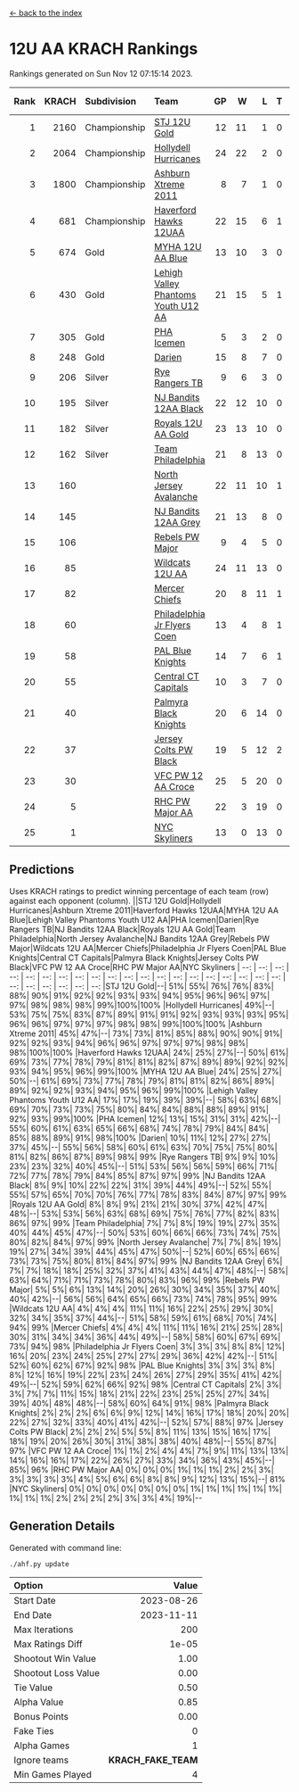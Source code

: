 [<- back to the index](readme.md)
# 12U AA KRACH Rankings
Rankings generated on Sun Nov 12 07:15:14 2023.

Rank|KRACH|Subdivision|Team|GP|W|L|T|OTW|OTL|SoS|Exp Wins|Win Diff
---:|---:|:---|:---|---:|---:|---:|---:|---:|---:|---:|---:|---:
1|2160|Championship|[STJ 12U Gold](https://gamesheetstats.com/seasons/3659/teams/141122/schedule)|12|11|1|0|1|0|234|11.8|-0.0
2|2064|Championship|[Hollydell Hurricanes](https://gamesheetstats.com/seasons/3659/teams/141133/schedule)|24|22|2|0|4|0|238|22.8|-0.0
3|1800|Championship|[Ashburn Xtreme 2011](https://gamesheetstats.com/seasons/3659/teams/141121/schedule)|8|7|1|0|0|0|370|7.8|-0.0
4|681|Championship|[Haverford Hawks 12UAA](https://gamesheetstats.com/seasons/3659/teams/141127/schedule)|22|15|6|1|1|2|581|16.3|-0.0
5|674|Gold|[MYHA 12U AA Blue](https://gamesheetstats.com/seasons/3659/teams/141123/schedule)|13|10|3|0|1|1|312|10.9|0.0
6|430|Gold|[Lehigh Valley Phantoms Youth U12 AA](https://gamesheetstats.com/seasons/3659/teams/141129/schedule)|21|15|5|1|0|0|299|16.4|0.0
7|305|Gold|[PHA Icemen](https://gamesheetstats.com/seasons/3659/teams/141145/schedule)|5|3|2|0|0|0|249|3.9|0.0
8|248|Gold|[Darien](https://gamesheetstats.com/seasons/3659/teams/141125/schedule)|15|8|7|0|1|1|440|8.9|0.0
9|206|Silver|[Rye Rangers TB](https://gamesheetstats.com/seasons/3659/teams/141140/schedule)|9|6|3|0|0|1|108|6.9|0.0
10|195|Silver|[NJ Bandits 12AA Black](https://gamesheetstats.com/seasons/3659/teams/141126/schedule)|22|12|10|0|0|1|415|12.9|0.0
11|182|Silver|[Royals 12U AA Gold](https://gamesheetstats.com/seasons/3659/teams/141142/schedule)|23|13|10|0|2|0|348|13.9|0.0
12|162|Silver|[Team Philadelphia](https://gamesheetstats.com/seasons/3659/teams/141128/schedule)|21|8|13|0|2|3|668|8.9|0.0
13|160||[North Jersey Avalanche](https://gamesheetstats.com/seasons/3659/teams/141137/schedule)|22|11|10|1|1|2|272|12.4|0.0
14|145||[NJ Bandits 12AA Grey](https://gamesheetstats.com/seasons/3659/teams/141134/schedule)|21|13|8|0|1|1|201|13.9|0.0
15|106||[Rebels PW Major](https://gamesheetstats.com/seasons/3659/teams/141138/schedule)|9|4|5|0|1|0|144|4.9|0.0
16|85||[Wildcats 12U AA](https://gamesheetstats.com/seasons/3659/teams/141136/schedule)|24|11|13|0|0|0|368|11.9|0.0
17|82||[Mercer Chiefs](https://gamesheetstats.com/seasons/3659/teams/141135/schedule)|20|8|11|1|1|1|329|9.4|0.0
18|60||[Philadelphia Jr Flyers Coen](https://gamesheetstats.com/seasons/3659/teams/141143/schedule)|13|4|8|1|0|0|453|5.4|0.0
19|58||[PAL Blue Knights](https://gamesheetstats.com/seasons/3659/teams/141139/schedule)|14|7|6|1|0|1|74|8.4|0.0
20|55||[Central CT Capitals](https://gamesheetstats.com/seasons/3659/teams/141124/schedule)|10|3|7|0|0|2|355|3.9|0.0
21|40||[Palmyra Black Knights](https://gamesheetstats.com/seasons/3659/teams/141130/schedule)|20|6|14|0|1|1|482|6.9|0.0
22|37||[Jersey Colts PW Black](https://gamesheetstats.com/seasons/3659/teams/141141/schedule)|19|5|12|2|0|0|158|6.9|0.0
23|30||[VFC PW 12 AA Croce](https://gamesheetstats.com/seasons/3659/teams/141131/schedule)|25|5|20|0|1|1|685|5.9|0.0
24|5||[RHC PW Major AA](https://gamesheetstats.com/seasons/3659/teams/141132/schedule)|22|3|19|0|0|0|272|3.9|0.0
25|1||[NYC Skyliners](https://gamesheetstats.com/seasons/3659/teams/141144/schedule)|13|0|13|0|0|0|127|0.9|0.0

## Predictions
Uses KRACH ratings to predict winning percentage of each team (row) against each opponent (column).
||STJ 12U Gold|Hollydell Hurricanes|Ashburn Xtreme 2011|Haverford Hawks 12UAA|MYHA 12U AA Blue|Lehigh Valley Phantoms Youth U12 AA|PHA Icemen|Darien|Rye Rangers TB|NJ Bandits 12AA Black|Royals 12U AA Gold|Team Philadelphia|North Jersey Avalanche|NJ Bandits 12AA Grey|Rebels PW Major|Wildcats 12U AA|Mercer Chiefs|Philadelphia Jr Flyers Coen|PAL Blue Knights|Central CT Capitals|Palmyra Black Knights|Jersey Colts PW Black|VFC PW 12 AA Croce|RHC PW Major AA|NYC Skyliners
| --: | --: | --: | --: | --: | --: | --: | --: | --: | --: | --: | --: | --: | --: | --: | --: | --: | --: | --: | --: | --: | --: | --: | --: | --: | --: 
|STJ 12U Gold|--| 51%| 55%| 76%| 76%| 83%| 88%| 90%| 91%| 92%| 92%| 93%| 93%| 94%| 95%| 96%| 96%| 97%| 97%| 98%| 98%| 98%| 99%|100%|100%
|Hollydell Hurricanes| 49%|--| 53%| 75%| 75%| 83%| 87%| 89%| 91%| 91%| 92%| 93%| 93%| 93%| 95%| 96%| 96%| 97%| 97%| 97%| 98%| 98%| 99%|100%|100%
|Ashburn Xtreme 2011| 45%| 47%|--| 73%| 73%| 81%| 85%| 88%| 90%| 90%| 91%| 92%| 92%| 93%| 94%| 96%| 96%| 97%| 97%| 97%| 98%| 98%| 98%|100%|100%
|Haverford Hawks 12UAA| 24%| 25%| 27%|--| 50%| 61%| 69%| 73%| 77%| 78%| 79%| 81%| 81%| 82%| 87%| 89%| 89%| 92%| 92%| 93%| 94%| 95%| 96%| 99%|100%
|MYHA 12U AA Blue| 24%| 25%| 27%| 50%|--| 61%| 69%| 73%| 77%| 78%| 79%| 81%| 81%| 82%| 86%| 89%| 89%| 92%| 92%| 93%| 94%| 95%| 96%| 99%|100%
|Lehigh Valley Phantoms Youth U12 AA| 17%| 17%| 19%| 39%| 39%|--| 58%| 63%| 68%| 69%| 70%| 73%| 73%| 75%| 80%| 84%| 84%| 88%| 88%| 89%| 91%| 92%| 93%| 99%|100%
|PHA Icemen| 12%| 13%| 15%| 31%| 31%| 42%|--| 55%| 60%| 61%| 63%| 65%| 66%| 68%| 74%| 78%| 79%| 84%| 84%| 85%| 88%| 89%| 91%| 98%|100%
|Darien| 10%| 11%| 12%| 27%| 27%| 37%| 45%|--| 55%| 56%| 58%| 60%| 61%| 63%| 70%| 75%| 75%| 80%| 81%| 82%| 86%| 87%| 89%| 98%| 99%
|Rye Rangers TB|  9%|  9%| 10%| 23%| 23%| 32%| 40%| 45%|--| 51%| 53%| 56%| 56%| 59%| 66%| 71%| 72%| 77%| 78%| 79%| 84%| 85%| 87%| 97%| 99%
|NJ Bandits 12AA Black|  8%|  9%| 10%| 22%| 22%| 31%| 39%| 44%| 49%|--| 52%| 55%| 55%| 57%| 65%| 70%| 70%| 76%| 77%| 78%| 83%| 84%| 87%| 97%| 99%
|Royals 12U AA Gold|  8%|  8%|  9%| 21%| 21%| 30%| 37%| 42%| 47%| 48%|--| 53%| 53%| 56%| 63%| 68%| 69%| 75%| 76%| 77%| 82%| 83%| 86%| 97%| 99%
|Team Philadelphia|  7%|  7%|  8%| 19%| 19%| 27%| 35%| 40%| 44%| 45%| 47%|--| 50%| 53%| 60%| 66%| 66%| 73%| 74%| 75%| 80%| 82%| 84%| 97%| 99%
|North Jersey Avalanche|  7%|  7%|  8%| 19%| 19%| 27%| 34%| 39%| 44%| 45%| 47%| 50%|--| 52%| 60%| 65%| 66%| 73%| 73%| 75%| 80%| 81%| 84%| 97%| 99%
|NJ Bandits 12AA Grey|  6%|  7%|  7%| 18%| 18%| 25%| 32%| 37%| 41%| 43%| 44%| 47%| 48%|--| 58%| 63%| 64%| 71%| 71%| 73%| 78%| 80%| 83%| 96%| 99%
|Rebels PW Major|  5%|  5%|  6%| 13%| 14%| 20%| 26%| 30%| 34%| 35%| 37%| 40%| 40%| 42%|--| 56%| 56%| 64%| 65%| 66%| 73%| 74%| 78%| 95%| 99%
|Wildcats 12U AA|  4%|  4%|  4%| 11%| 11%| 16%| 22%| 25%| 29%| 30%| 32%| 34%| 35%| 37%| 44%|--| 51%| 58%| 59%| 61%| 68%| 70%| 74%| 94%| 99%
|Mercer Chiefs|  4%|  4%|  4%| 11%| 11%| 16%| 21%| 25%| 28%| 30%| 31%| 34%| 34%| 36%| 44%| 49%|--| 58%| 58%| 60%| 67%| 69%| 73%| 94%| 98%
|Philadelphia Jr Flyers Coen|  3%|  3%|  3%|  8%|  8%| 12%| 16%| 20%| 23%| 24%| 25%| 27%| 27%| 29%| 36%| 42%| 42%|--| 51%| 52%| 60%| 62%| 67%| 92%| 98%
|PAL Blue Knights|  3%|  3%|  3%|  8%|  8%| 12%| 16%| 19%| 22%| 23%| 24%| 26%| 27%| 29%| 35%| 41%| 42%| 49%|--| 52%| 59%| 62%| 66%| 92%| 98%
|Central CT Capitals|  2%|  3%|  3%|  7%|  7%| 11%| 15%| 18%| 21%| 22%| 23%| 25%| 25%| 27%| 34%| 39%| 40%| 48%| 48%|--| 58%| 60%| 64%| 91%| 98%
|Palmyra Black Knights|  2%|  2%|  2%|  6%|  6%|  9%| 12%| 14%| 16%| 17%| 18%| 20%| 20%| 22%| 27%| 32%| 33%| 40%| 41%| 42%|--| 52%| 57%| 88%| 97%
|Jersey Colts PW Black|  2%|  2%|  2%|  5%|  5%|  8%| 11%| 13%| 15%| 16%| 17%| 18%| 19%| 20%| 26%| 30%| 31%| 38%| 38%| 40%| 48%|--| 55%| 87%| 97%
|VFC PW 12 AA Croce|  1%|  1%|  2%|  4%|  4%|  7%|  9%| 11%| 13%| 13%| 14%| 16%| 16%| 17%| 22%| 26%| 27%| 33%| 34%| 36%| 43%| 45%|--| 85%| 96%
|RHC PW Major AA|  0%|  0%|  0%|  1%|  1%|  1%|  2%|  2%|  3%|  3%|  3%|  3%|  3%|  4%|  5%|  6%|  6%|  8%|  8%|  9%| 12%| 13%| 15%|--| 81%
|NYC Skyliners|  0%|  0%|  0%|  0%|  0%|  0%|  0%|  1%|  1%|  1%|  1%|  1%|  1%|  1%|  1%|  1%|  2%|  2%|  2%|  2%|  3%|  3%|  4%| 19%|--

## Generation Details

Generated with command line:
```
./ahf.py update
```

| Option | Value |
| :----- | ----: |
| Start Date | 2023-08-26 |
| End Date | 2023-11-11 |
| Max Iterations | 200 |
| Max Ratings Diff | 1e-05 |
| Shootout Win Value | 1.00 |
| Shootout Loss Value | 0.00 |
| Tie Value | 0.50 |
| Alpha Value | 0.85 |
| Bonus Points | 0.00 |
| Fake Ties | 0 |
| Alpha Games | 1 |
| Ignore teams | __KRACH_FAKE_TEAM__ |
| Min Games Played | 4 |

